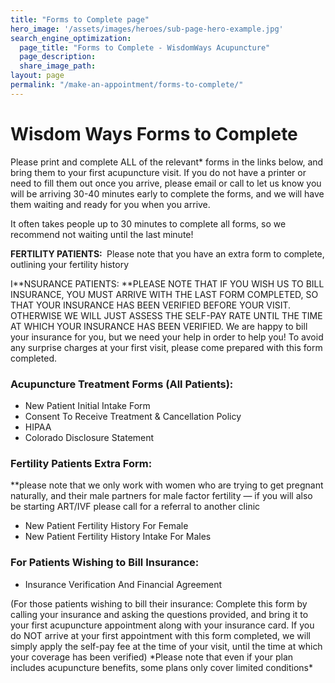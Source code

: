 ```yaml
---
title: "Forms to Complete page"
hero_image: '/assets/images/heroes/sub-page-hero-example.jpg'
search_engine_optimization:
  page_title: "Forms to Complete - WisdomWays Acupuncture"
  page_description:
  share_image_path:
layout: page
permalink: "/make-an-appointment/forms-to-complete/"
---
```


# Wisdom Ways Forms to Complete

Please print and complete ALL of the relevant\* forms in the links below, and bring them to your first acupuncture visit. If you do not have a printer or need to fill them out once you arrive, please email or call to let us know you will be arriving 30-40 minutes early to complete the forms, and we will have them waiting and ready for you when you arrive.

It often takes people up to 30 minutes to complete all forms, so we recommend not waiting until the last minute!

**FERTILITY PATIENTS:&nbsp;**&nbsp;Please note that you have an extra form to complete, outlining your fertility history

I**NSURANCE PATIENTS:&nbsp;**PLEASE NOTE THAT IF YOU WISH US TO BILL INSURANCE, YOU MUST ARRIVE WITH THE LAST FORM COMPLETED, SO THAT YOUR INSURANCE HAS BEEN VERIFIED BEFORE YOUR VISIT. OTHERWISE WE WILL JUST ASSESS THE SELF-PAY RATE UNTIL THE TIME AT WHICH YOUR INSURANCE HAS BEEN VERIFIED. We are happy to bill your insurance for you, but we need your help in order to help you! To avoid any surprise charges at your first visit, please come prepared with this form completed.&nbsp;

### Acupuncture Treatment Forms (All Patients):

* New Patient Initial Intake Form
* Consent To Receive Treatment & Cancellation Policy
* HIPAA
* Colorado Disclosure Statement

### Fertility Patients Extra Form:

\*\*please note that we only work with women who are trying to get pregnant naturally, and their male partners for male factor fertility — if you will also be starting ART/IVF please call for a referral to another clinic

* New Patient Fertility History For Female
* New Patient Fertility History Intake For Males

### For Patients Wishing to Bill Insurance:

* Insurance Verification And Financial Agreement

(For those patients wishing to bill their insurance: Complete this form by calling your insurance and asking the questions provided, and bring it to your first acupuncture appointment along with your insurance card. If you do NOT arrive at your first appointment with this form completed, we will simply apply the self-pay fee at the time of your visit, until the time at which your coverage has been verified) \*Please note that even if your plan includes acupuncture benefits, some plans only cover limited conditions\*